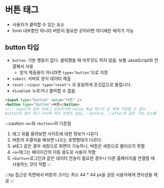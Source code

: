 # 버튼 태그

- 사용자가 클릭할 수 있는 요소
- form 내부뿐만 아니라 버튼이 필요한 곳이라면 어디에든 배치가 가능

## button 타입

- `button`: 기본 행동이 없다. 클릭했을 때 아무것도 하지 않음. 보통 JavaScript와 연결해서 사용
  - 양식 제출용이 아니라면 `type="button"`으로 지정
- `submit`: 서버로 양식 데이터 제출
- `reset` : `<input type="reset">` 과 동일하게 초깃값으로 돌립니다.
- `disabled`: 누르거나 클릭할 수 없음.

```html
<input type="button" value="버튼" />
<button type="button">버튼</button>
<!-- input의 경우 빈태그 요소이기에 value 특성 텍스트 값 밖에 지정할 수 없다.
button의 경우 태그 사이에 여러 컨텐츠 삽입, ::before, ::after와 같은 가상 요소를 사용 가능 -->
```

:::caution
`<a>`와 `<button>`의 다른점
1. 태그 위를 올려보면 사이트에 대한 정보가 나온다
2. 버튼의 우클릭을 해보면 나오는 포멧형태가 다르다.
3. a태그 같은 경우 새창으로 화면이 가능하나, 버튼은 새창으로 불러오지 못함.
4. `<a>`태그는 페이지간의 이동 용도로 사용이 적합
5. `<button>`로그인과 같은 데이터 전송이 필요한 경우나 다른 홈페이지를 연결할 때 사용하는 것이 적합
:::

:::tip
접근성 측면에서 버튼의 크기는 최소 44 \* 44 px을 권장
사용자에게 편리성을 제공
:::